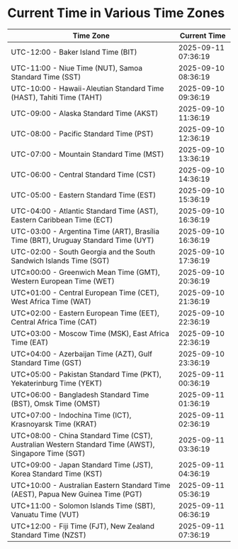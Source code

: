 # Current Time in Various Time Zones

| Time Zone | Current Time |
|-----------|--------------|
| UTC-12:00 - Baker Island Time (BIT) | 2025-09-11 07:36:19 |
| UTC-11:00 - Niue Time (NUT), Samoa Standard Time (SST) | 2025-09-10 08:36:19 |
| UTC-10:00 - Hawaii-Aleutian Standard Time (HAST), Tahiti Time (TAHT) | 2025-09-10 09:36:19 |
| UTC-09:00 - Alaska Standard Time (AKST) | 2025-09-10 11:36:19 |
| UTC-08:00 - Pacific Standard Time (PST) | 2025-09-10 12:36:19 |
| UTC-07:00 - Mountain Standard Time (MST) | 2025-09-10 13:36:19 |
| UTC-06:00 - Central Standard Time (CST) | 2025-09-10 14:36:19 |
| UTC-05:00 - Eastern Standard Time (EST) | 2025-09-10 15:36:19 |
| UTC-04:00 - Atlantic Standard Time (AST), Eastern Caribbean Time (ECT) | 2025-09-10 16:36:19 |
| UTC-03:00 - Argentina Time (ART), Brasília Time (BRT), Uruguay Standard Time (UYT) | 2025-09-10 16:36:19 |
| UTC-02:00 - South Georgia and the South Sandwich Islands Time (SGT) | 2025-09-10 17:36:19 |
| UTC±00:00 - Greenwich Mean Time (GMT), Western European Time (WET) | 2025-09-10 20:36:19 |
| UTC+01:00 - Central European Time (CET), West Africa Time (WAT) | 2025-09-10 21:36:19 |
| UTC+02:00 - Eastern European Time (EET), Central Africa Time (CAT) | 2025-09-10 22:36:19 |
| UTC+03:00 - Moscow Time (MSK), East Africa Time (EAT) | 2025-09-10 22:36:19 |
| UTC+04:00 - Azerbaijan Time (AZT), Gulf Standard Time (GST) | 2025-09-10 23:36:19 |
| UTC+05:00 - Pakistan Standard Time (PKT), Yekaterinburg Time (YEKT) | 2025-09-11 00:36:19 |
| UTC+06:00 - Bangladesh Standard Time (BST), Omsk Time (OMST) | 2025-09-11 01:36:19 |
| UTC+07:00 - Indochina Time (ICT), Krasnoyarsk Time (KRAT) | 2025-09-11 02:36:19 |
| UTC+08:00 - China Standard Time (CST), Australian Western Standard Time (AWST), Singapore Time (SGT) | 2025-09-11 03:36:19 |
| UTC+09:00 - Japan Standard Time (JST), Korea Standard Time (KST) | 2025-09-11 04:36:19 |
| UTC+10:00 - Australian Eastern Standard Time (AEST), Papua New Guinea Time (PGT) | 2025-09-11 05:36:19 |
| UTC+11:00 - Solomon Islands Time (SBT), Vanuatu Time (VUT) | 2025-09-11 06:36:19 |
| UTC+12:00 - Fiji Time (FJT), New Zealand Standard Time (NZST) | 2025-09-11 07:36:19 |
